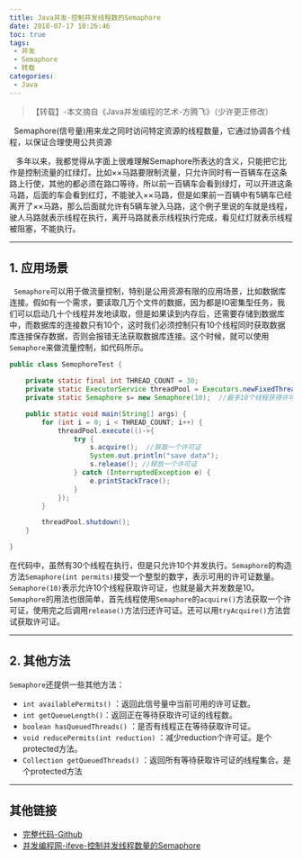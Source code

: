 ```yaml
---
title: Java并发-控制并发线程数的Semaphore
date: 2018-07-17 10:26:46
toc: true
tags:
 - 并发
 - Semaphore
 - 转载
categories:
 - Java
---
```


> 【转载】-本文摘自《Java并发编程的艺术-方腾飞》（少许更正修改）

&nbsp;&nbsp;Semaphore(信号量)用来龙之同时访问特定资源的线程数量，它通过协调各个线程，以保证合理使用公共资源

&nbsp;&nbsp; 多年以来，我都觉得从字面上很难理解Semaphore所表达的含义，只能把它比作是控制流量的红绿灯。比如××马路要限制流量，只允许同时有一百辆车在这条路上行使，其他的都必须在路口等待，所以前一百辆车会看到绿灯，可以开进这条马路，后面的车会看到红灯，不能驶入××马路，但是如果前一百辆中有5辆车已经离开了××马路，那么后面就允许有5辆车驶入马路，这个例子里说的车就是线程，驶人马路就表示线程在执行，离开马路就表示线程执行完成，看见红灯就表示线程被阻塞，不能执行。

<!--more-->

----

## 1. 应用场景

&nbsp;&nbsp;`Semaphore`可以用于做流量控制，特别是公用资源有限的应用场景，比如数据库连接。假如有一个需求，要读取几万个文件的数据，因为都是IO密集型任务，我们可以启动几十个线程并发地读取，但是如果读到内存后，还需要存储到数据库中，而数据库的连接数只有10个，这时我们必须控制只有10个线程同时获取数据库连接保存数据，否则会报错无法获取数据库连接。这个时候，就可以使用`Semaphore`来做流量控制，如代码所示。

```java
public class SemophoreTest {

    private static final int THREAD_COUNT = 30;
    private static ExecutorService threadPool = Executors.newFixedThreadPool(THREAD_COUNT);  //新建线程池
    private static Semaphore s= new Semaphore(10);  //最多10个线程获得许可证

    public static void main(String[] args) {
        for (int i = 0; i < THREAD_COUNT; i++) {
            threadPool.execute(()->{
                try {
                    s.acquire();  //获取一个许可证
                    System.out.println("save data");
                    s.release(); //释放一个许可证
                } catch (InterruptedException e) {
                    e.printStackTrace();
                }
            });
        }

        threadPool.shutdown();
    }

}
```

在代码中，虽然有30个线程在执行，但是只允许10个并发执行。`Semaphore`的构造方法`Semaphore(int permits)`接受一个整型的数字，表示可用的许可证数量。`Semaphore(10)`表示允许10个线程获取许可证，也就是最大并发数是10。`Semaphore`的用法也很简单，首先线程使用`Semaphore`的`acquire()`方法获取一个许可证，使用完之后调用`release()`方法归还许可证。还可以用`tryAcquire()`方法尝试获取许可证。

----

## 2. 其他方法

`Semaphore`还提供一些其他方法：

- `int availablePermits()` ：返回此信号量中当前可用的许可证数。
- `int getQueueLength()`：返回正在等待获取许可证的线程数。
- `boolean hasQueuedThreads()` ：是否有线程正在等待获取许可证。
- `void reducePermits(int reduction)` ：减少reduction个许可证。是个protected方法。
- `Collection getQueuedThreads()` ：返回所有等待获取许可证的线程集合。是个protected方法

----

## 其他链接

- [完整代码-Github](https://github.com/briarbear/Java_core/blob/master/src/main/java/concurrent/semaphore/SemophoreTest.java)
- [并发编程网-ifeve-控制并发线程数量的Semaphore](http://ifeve.com/concurrency-semaphore/)
